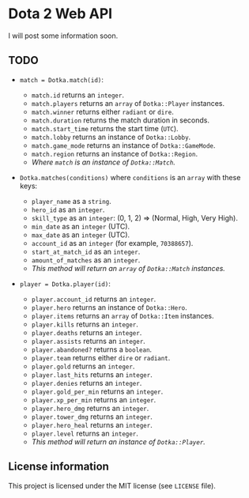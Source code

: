 # Dota 2 Web API

I will post some information soon.

## TODO

- `match = Dotka.match(id)`:
	- `match.id` returns an `integer`.
	- `match.players` returns an `array` of `Dotka::Player` instances.
	- `match.winner` returns either `radiant` or `dire`.
	- `match.duration` returns the match duration in seconds.
	- `match.start_time` returns the start time (`UTC`).
	- `match.lobby` returns an instance of `Dotka::Lobby`.
	- `match.game_mode` returns an instance of `Dotka::GameMode`.
	- `match.region` returns an instance of `Dotka::Region`.
	- *Where `match` is an instance of `Dotka::Match`.*

- `Dotka.matches(conditions)` where `conditions` is an `array` with these keys:
	- `player_name` as a `string`.
	- `hero_id` as an `integer`.
	- `skill_type` as an `integer`: (0, 1, 2) => (Normal, High, Very High).
	- `min_date` as an `integer` (UTC).
	- `max_date` as an `integer` (UTC).
	- `account_id` as an `integer` (for example, `70388657`).
	- `start_at_match_id` as an `integer`.
	- `amount_of_matches` as an `integer`.
	- *This method will return an `array` of `Dotka::Match` instances.*

- `player = Dotka.player(id)`:
	- `player.account_id` returns an `integer`.
	- `player.hero` returns an instance of `Dotka::Hero`.
	- `player.items` returns an `array` of `Dotka::Item` instances.
	- `player.kills` returns an `integer`.
	- `player.deaths` returns an `integer`.
	- `player.assists` returns an `integer`.
	- `player.abandoned?` returns a `boolean`.
	- `player.team` returns either `dire` or `radiant`.
	- `player.gold` returns an `integer`.
	- `player.last_hits` returns an `integer`.
	- `player.denies` returns an `integer`.
	- `player.gold_per_min` returns an `integer`.
	- `player.xp_per_min` returns an `integer`.
	- `player.hero_dmg` returns an `integer`.
	- `player.tower_dmg` returns an `integer`.
	- `player.hero_heal` returns an `integer`.
	- `player.level` returns an `integer`.
	- *This method will return an instance of `Dotka::Player`.*

## License information

This project is licensed under the MIT license (see `LICENSE` file).
